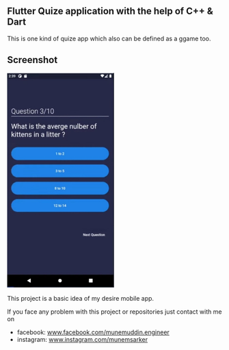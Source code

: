 ## Flutter Quize application with the help of C++ & Dart

This is one kind of quize app which also can be defined as a ggame too.

## Screenshot
<img src="./quize.jpg" width="250">

This project is a basic idea of my desire mobile app.


If you face any problem with this project or repositories just contact with me on 
- facebook: www.facebook.com/munemuddin.engineer
- instagram: www.instagram.com/munemsarker

